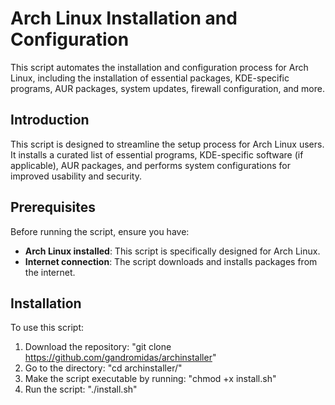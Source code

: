 # Arch Linux Installation and Configuration

This script automates the installation and configuration process for Arch Linux, including the installation of essential packages, KDE-specific programs, AUR packages, system updates, firewall configuration, and more.

## Introduction

This script is designed to streamline the setup process for Arch Linux users. It installs a curated list of essential programs, KDE-specific software (if applicable), AUR packages, and performs system configurations for improved usability and security.

## Prerequisites

Before running the script, ensure you have:

- **Arch Linux installed**: This script is specifically designed for Arch Linux.
- **Internet connection**: The script downloads and installs packages from the internet.

## Installation

To use this script:

1. Download the repository: "git clone https://github.com/gandromidas/archinstaller"
2. Go to the directory: "cd archinstaller/"
3. Make the script executable by running: "chmod +x install.sh"
4. Run the script: "./install.sh"
